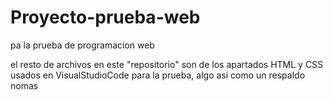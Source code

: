 # Proyecto-prueba-web
pa la prueba de programacion web

el resto de archivos en este "repositorio" son de los apartados HTML y CSS usados en VisualStudioCode para la prueba, algo asi como un respaldo nomas
